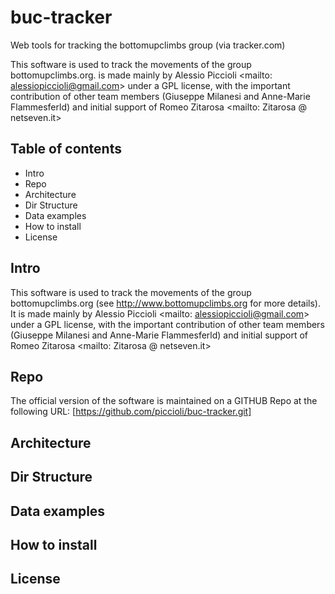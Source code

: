# buc-tracker
Web tools for tracking the bottomupclimbs group (via tracker.com)

This software is used to track the movements of the group bottomupclimbs.org. is made mainly by Alessio Piccioli <mailto: alessiopiccioli@gmail.com> under a GPL license, with the important contribution of other team members (Giuseppe Milanesi and Anne-Marie Flammesferld) and initial support of Romeo Zitarosa <mailto: Zitarosa @ netseven.it>

## Table of contents
 * Intro
 * Repo
 * Architecture
 * Dir Structure
 * Data examples
 * How to install
 * License

## Intro
This software is used to track the movements of the group bottomupclimbs.org (see http://www.bottomupclimbs.org for more details). It is made mainly by Alessio Piccioli <mailto: alessiopiccioli@gmail.com> under a GPL license, with the important contribution of other team members (Giuseppe Milanesi and Anne-Marie Flammesferld) and initial support of Romeo Zitarosa <mailto: Zitarosa @ netseven.it>

## Repo
The official version of the software is maintained on a GITHUB Repo at the following URL: [https://github.com/piccioli/buc-tracker.git]

## Architecture

## Dir Structure

## Data examples

## How to install

## License


